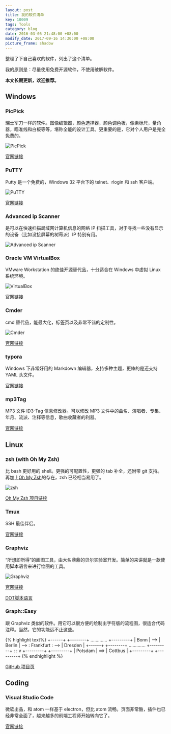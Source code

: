```yaml
---
layout: post
title: 我的软件清单
key: 10009
tags: Tools
category: blog
date: 2016-03-05 21:48:00 +08:00
modify_date: 2017-09-16 14:30:00 +08:00
picture_frame: shadow
---
```


整理了下自己喜欢的软件，列出了这个清单。

我的原则是：尽量使用免费开源软件，不使用破解软件。

**本文长期更新，欢迎推荐。**
<!--more-->

## Windows

### PicPick

瑞士军刀一样的软件。图像编辑器，颜色选择器，颜色调色板，像素标尺，量角器，瞄准线和白板等等，堪称全能的设计工具。更重要的是，它对个人用户是完全免费的。

![PicPick](https://wx1.sinaimg.cn/large/73bd9e13ly1fjle6dsbhsj204q08g0so.jpg)

[官网链接](http://ngwin.com/picpick)

### PuTTY

Putty 是一个免费的，Windows 32 平台下的 telnet、rlogin 和 ssh 客户端。

![PuTTY](https://wx1.sinaimg.cn/large/73bd9e13ly1fjle6dbwcrj20kt0dkq38.jpg)

[官网链接](http://www.putty.org/)

### Advanced ip Scanner

是可以在快速扫描局域网计算机信息的网络 IP 扫描工具，对于寻找一些没有显示的设备（比如没接屏幕的树莓派）IP 特别有用。

![Advanced ip Scanner](https://wx3.sinaimg.cn/large/73bd9e13ly1fjle6bprd4j20jg0erq35.jpg)

### Oracle VM VirtualBox

VMware Workstation 的绝佳开源替代品，十分适合在 Windows 中虚拟 Linux 系统环境。

![VirtualBox](https://wx4.sinaimg.cn/large/73bd9e13ly1fjle6c6dm4j20l80fhwfe.jpg)

[官网链接](https://www.virtualbox.org/)

### Cmder

cmd 替代品，能最大化，标签页以及非常不错的定制性。

![Cmder](https://wx1.sinaimg.cn/large/73bd9e13ly1fjle6cxdlqj20qy0g0dmm.jpg)

[官网链接](http://cmder.net/)

### typora

Windows 下非常好用的 Markdown 编辑器，支持多种主题，更棒的是还支持 YAML 头文件。

[官网链接](https://www.typora.io/)

### mp3Tag

MP3 文件 ID3-Tag 信息修改器。可以修改 MP3 文件中的曲名、演唱者、专集、年月、流派、注释等信息，歌曲收藏者的利器。

[官网链接](http://www.mp3tag.de/)

## Linux

### zsh (with Oh My Zsh)

比 bash 更好用的 shell。更强的可配置性，更强的 tab 补全，还附带 git 支持。再加上[Oh My Zsh](https://github.com/robbyrussell/oh-my-zsh)的存在，zsh 已经相当易用了。

![zsh](https://wx2.sinaimg.cn/large/73bd9e13ly1fjle6b9zi3j20nm0h0q5k.jpg)

[Oh My Zsh 项目链接](https://github.com/robbyrussell/oh-my-zsh)

### Tmux

SSH 最佳伴侣。

[官网链接](https://tmux.github.io/)

### Graphviz

“所想即所得”的画图工具，由大名鼎鼎的贝尔实验室开发。简单的来讲就是一款使用脚本语言来进行绘图的工具。

![Graphviz](https://wx3.sinaimg.cn/large/73bd9e13ly1fjle6aocfqj20sg0g8tdu.jpg)

[官网链接](http://www.graphviz.org/)

[DOT脚本语言](https://zh.wikipedia.org/wiki/DOT语言)

### Graph::Easy

跟 Graphviz 类似的软件。用它可以很方便的绘制出字符版的流程图，很适合代码注释。当然，它的功能远不止这些。

{% highlight text%}
+------+     +--------+      .............     +---------+
| Bonn | --> | Berlin |  --> : Frankfurt : --> | Dresden |
+------+     +--------+      .............     +---------+
               :
               :
               v
             +---------+     +---------+
             | Potsdam | ==> | Cottbus |
             +---------+     +---------+
{% endhighlight %}

[GitHub 项目页](https://github.com/ironcamel/Graph-Easy)

## Coding

### Visual Studio Code

微软出品，和 atom 一样基于 electron，但比 atom 流畅。页面非常酷，插件也已经非常全面了，越来越多的前端工程师开始转向它了。

[官网链接](https://code.visualstudio.com/)